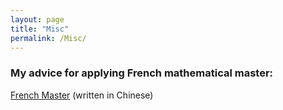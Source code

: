 ```yaml
---
layout: page
title: "Misc"
permalink: /Misc/
---
```


### My advice for applying French mathematical master: 
[French Master](../files/French_Master.pdf) (written in Chinese)
